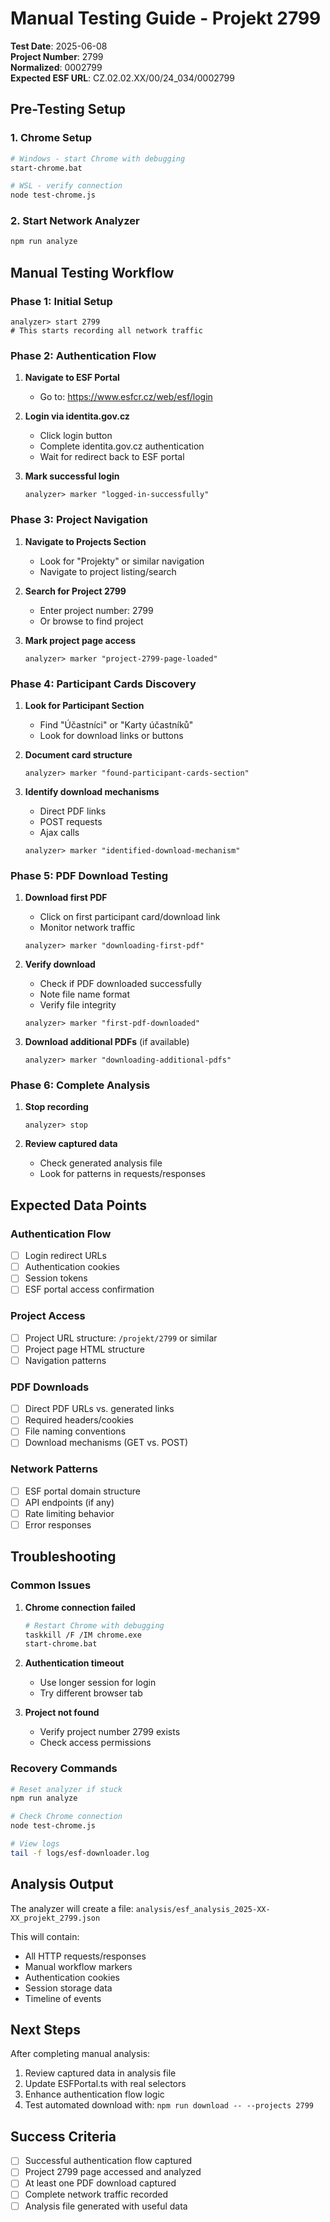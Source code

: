 # Manual Testing Guide - Projekt 2799

**Test Date**: 2025-06-08  
**Project Number**: 2799  
**Normalized**: 0002799  
**Expected ESF URL**: CZ.02.02.XX/00/24_034/0002799  

## Pre-Testing Setup

### 1. Chrome Setup
```bash
# Windows - start Chrome with debugging
start-chrome.bat

# WSL - verify connection
node test-chrome.js
```

### 2. Start Network Analyzer
```bash
npm run analyze
```

## Manual Testing Workflow

### Phase 1: Initial Setup
```
analyzer> start 2799
# This starts recording all network traffic
```

### Phase 2: Authentication Flow
1. **Navigate to ESF Portal**
   - Go to: https://www.esfcr.cz/web/esf/login
   
2. **Login via identita.gov.cz**
   - Click login button
   - Complete identita.gov.cz authentication
   - Wait for redirect back to ESF portal
   
3. **Mark successful login**
   ```
   analyzer> marker "logged-in-successfully"
   ```

### Phase 3: Project Navigation
1. **Navigate to Projects Section**
   - Look for "Projekty" or similar navigation
   - Navigate to project listing/search
   
2. **Search for Project 2799**
   - Enter project number: 2799
   - Or browse to find project
   
3. **Mark project page access**
   ```
   analyzer> marker "project-2799-page-loaded"
   ```

### Phase 4: Participant Cards Discovery
1. **Look for Participant Section**
   - Find "Účastníci" or "Karty účastníků"
   - Look for download links or buttons
   
2. **Document card structure**
   ```
   analyzer> marker "found-participant-cards-section"
   ```
   
3. **Identify download mechanisms**
   - Direct PDF links
   - POST requests
   - Ajax calls
   
   ```
   analyzer> marker "identified-download-mechanism"
   ```

### Phase 5: PDF Download Testing
1. **Download first PDF**
   - Click on first participant card/download link
   - Monitor network traffic
   
   ```
   analyzer> marker "downloading-first-pdf"
   ```
   
2. **Verify download**
   - Check if PDF downloaded successfully
   - Note file name format
   - Verify file integrity
   
   ```
   analyzer> marker "first-pdf-downloaded"
   ```

3. **Download additional PDFs** (if available)
   ```
   analyzer> marker "downloading-additional-pdfs"
   ```

### Phase 6: Complete Analysis
1. **Stop recording**
   ```
   analyzer> stop
   ```

2. **Review captured data**
   - Check generated analysis file
   - Look for patterns in requests/responses

## Expected Data Points

### Authentication Flow
- [ ] Login redirect URLs
- [ ] Authentication cookies
- [ ] Session tokens
- [ ] ESF portal access confirmation

### Project Access
- [ ] Project URL structure: `/projekt/2799` or similar
- [ ] Project page HTML structure
- [ ] Navigation patterns

### PDF Downloads
- [ ] Direct PDF URLs vs. generated links
- [ ] Required headers/cookies
- [ ] File naming conventions
- [ ] Download mechanisms (GET vs. POST)

### Network Patterns
- [ ] ESF portal domain structure
- [ ] API endpoints (if any)
- [ ] Rate limiting behavior
- [ ] Error responses

## Troubleshooting

### Common Issues
1. **Chrome connection failed**
   ```bash
   # Restart Chrome with debugging
   taskkill /F /IM chrome.exe
   start-chrome.bat
   ```

2. **Authentication timeout**
   - Use longer session for login
   - Try different browser tab

3. **Project not found**
   - Verify project number 2799 exists
   - Check access permissions

### Recovery Commands
```bash
# Reset analyzer if stuck
npm run analyze

# Check Chrome connection
node test-chrome.js

# View logs
tail -f logs/esf-downloader.log
```

## Analysis Output

The analyzer will create a file: `analysis/esf_analysis_2025-XX-XX_projekt_2799.json`

This will contain:
- All HTTP requests/responses
- Manual workflow markers
- Authentication cookies
- Session storage data
- Timeline of events

## Next Steps

After completing manual analysis:
1. Review captured data in analysis file
2. Update ESFPortal.ts with real selectors
3. Enhance authentication flow logic
4. Test automated download with: `npm run download -- --projects 2799`

## Success Criteria

- [ ] Successful authentication flow captured
- [ ] Project 2799 page accessed and analyzed
- [ ] At least one PDF download captured
- [ ] Complete network traffic recorded
- [ ] Analysis file generated with useful data